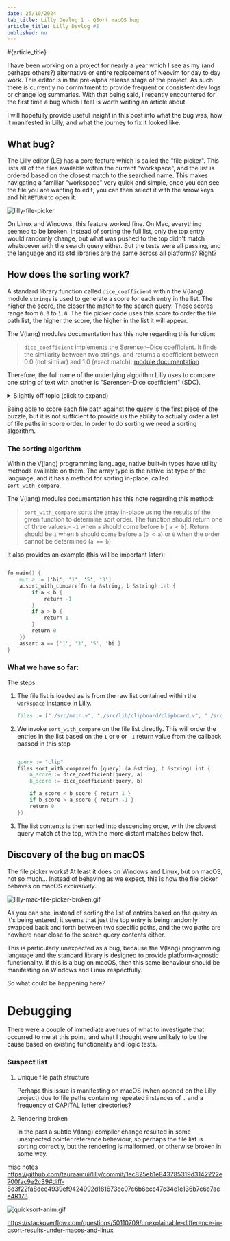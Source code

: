 ```yaml
---
date: 25/10/2024
tab_title: Lilly Devlog 1 - QSort macOS bug
article_title: Lilly Devlog #1
published: no
---
```

#{article_title}

I have been working on a project for nearly a year which I see as my (and perhaps others?) alternative or entire replacement of Neovim for day to day work. This editor is in the pre-alpha release stage of the project. As such there is currently no commitment to provide frequent or consistent dev logs or change log summaries. With that being said, I recently encountered for the first time a bug which I feel is worth writing an article about.

I will hopefully provide useful insight in this post into what the bug was, how it manifested in Lilly, and what the journey to fix it looked like.
## What bug?

The Lilly editor (LE) has a core feature which is called the "file picker". This lists all of the files available within the current "workspace", and the list is ordered based on the closest match to the searched name. This makes navigating a familiar "workspace" very quick and simple, once you can see the file you are wanting to edit, you can then select it with the arrow keys and hit `RETURN` to open it.

![lilly-file-picker](/static/lilly-editor-file-picker-sorting.gif)

On Linux and Windows, this feature worked fine. On Mac, everything seemed to be broken. Instead of sorting the full list, only the top entry would randomly change, but what was pushed to the top didn't match whatsoever with the search query either. But the tests were all passing, and the language and its std libraries are the same across all platforms? Right?

## How does the sorting work?

A standard library function called `dice_coefficient` within the V(lang) module `strings` is used to generate a score for each entry in the list. The higher the score, the closer the match to the search query. These scores range from `0.0` to `1.0`. The file picker code uses this score to order the file path list, the higher the score, the higher in the list it will appear.

The V(lang) modules documentation has this note regarding this function:
> `dice_coefficient` implements the Sørensen–Dice coefficient. It finds the similarity between two strings, and returns a coefficient between 0.0 (not similar) and 1.0 (exact match). [module documentation](https://modules.vlang.io/strings.html#dice_coefficient)

Therefore, the full name of the underlying algorithm Lilly uses to compare one string of text with another is "Sørensen–Dice coefficient" (SDC). 

<details> <summary>Slightly off topic (click to expand) </summary>

### Sørensen–Dice coefficient vs Levenshtein Distance
This is slightly off topic for this article, but as a point of interest in case you were wondering, yes, there are also functions to calculate the "Levenshtein Distance" (LD) between two strings available within the V(lang) standard library. I have some intuitive sense that of the two options, LD is more well known and more "popular", and you may be wondering why LD wasn't chosen as the algorithm instead of SDC.

According to others research I found online, SDC is better optimised for sets of strings which are lengthy, or vary wildly in length from each other, and sets where there is a greater chance of more errors than matches.

Lists of file paths of an arbitrary length, which are all being compared to a single very specific lookup "query" matches the kind of situation that SDC is better suited for, as its optimised for this, compared to something like (LD).

Incidentally the V compiler uses (LD) to try and provide alternative function or type names in the case of a function reference or invocation being undefined, as its highly likely that the intended function has been simply misspelt.

For example:

~~~v

src/view.v:35:12: error: unknown type `Cursorx`.
Did you mean `Cursor`?
   33 | }
   34 |
   35 | fn (cursor Cursorx) line_is_within_selection(line_y int) bool {
~~~

This is an optimal use of the (LD) algorithm over (SDC), as its only matching at most a couple of verbs/strings, they're very likely to be fairly short and there's a good chance that in the case of a misspelling there's probably only a few incorrect or missing characters.

</details>

Being able to score each file path against the query is the first piece of the puzzle, but it is not sufficient to provide us the ability to actually order a list of file paths in score order. In order to do sorting we need a sorting algorithm.

### The sorting algorithm

Within the V(lang) programming language, native built-in types have utility methods available on them. The array type is the native list type of the language, and it has a method for sorting in-place, called `sort_with_compare`.

The V(lang) modules documentation has this note regarding this method:

> `sort_with_compare` sorts the array in-place using the results of the given function to determine sort order. The function should return one of three values:- `-1` when `a` should come before `b` ( `a < b`). Return should be `1` when `b` should come before `a` (`b < a`) or `0` when the order cannot be determined (`a == b`)

It also provides an example (this will be important later):

~~~v

fn main() {
	mut a := ['hi', '1', '5', '3']
	a.sort_with_compare(fn (a &string, b &string) int {
        if a < b {
            return -1
        }
        if a > b {
            return 1
        }
        return 0
    })
    assert a == ['1', '3', '5', 'hi']
}
~~~

### What we have so far:

The steps:

1. The file list is loaded as is from the raw list contained within the `workspace` instance in Lilly.
	~~~v
	files := ["./src/main.v", "./src/lib/clipboard/clipboard.v", "./src/editor.v"]
	~~~
2. We invoke `sort_with_compare` on the file list directly. This will order the entries in the list based on the `1` or `0` or `-1` return value from the callback passed in this step
	~~~v

	query := "clip"
	files.sort_with_compare(fn [query] (a &string, b &string) int {
		a_score := dice_coefficient(query, a)
		b_score := dice_coefficient(query, b)

		if a_score < b_score { return 1 }
		if b_score > a_score { return -1 }
		return 0
	})
	~~~
3. The list contents is then sorted into descending order, with the closest query match at the top, with the more distant matches below that.


## Discovery of the bug on macOS

The file picker works! At least it does on Windows and Linux, but on macOS, not so much... Instead of behaving as we expect, this is how the file picker behaves on macOS _exclusively_.

![lilly-mac-file-picker-broken.gif](/static/lilly-mac-file-picker-broken.gif)

As you can see, instead of sorting the list of entries based on the query as it's being entered, it seems that just the top entry is being randomly swapped back and forth between two specific paths, and the two paths are nowhere near close to the search query contents either.

This is particularly unexpected as a bug, because the V(lang) programming language and the standard library is designed to provide platform-agnostic functionality. If this is a bug on macOS, then this same behaviour should be manifesting on Windows and Linux respectfully.

So what could be happening here?

# Debugging

There were a couple of immediate avenues of what to investigate that occurred to me at this point, and what I thought were unlikely to be the cause based on existing functionality and logic tests.

### Suspect list

1. Unique file path structure

	Perhaps this issue is manifesting on macOS (when opened on the Lilly project) due to file paths containing repeated instances of `.` and a frequency of CAPITAL letter directories?
	
2. Rendering broken
	
	In the past a subtle V(lang) compiler change resulted in some unexpected pointer reference behaviour, so perhaps the file list is sorting correctly, but the rendering is malformed, or otherwise broken in some way.

misc notes
https://github.com/tauraamui/lilly/commit/1ec825eb1e843785319d3142222e700fac9e2c39#diff-8d3f22fa8dee4939ef9424992d181673cc07c6b6ecc47c34e1e136b7e6c7aee4R173


![quicksort-anim.gif](/static/quicksort-anim.gif)

https://stackoverflow.com/questions/50110709/unexplainable-difference-in-qsort-results-under-macos-and-linux
